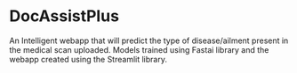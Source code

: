 # DocAssistPlus
An Intelligent webapp that will predict the type of disease/ailment present in the medical scan uploaded. Models trained using Fastai library and the webapp created using the Streamlit library.
